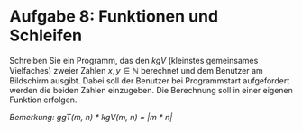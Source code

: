 # Aufgabe 8: Funktionen und Schleifen

Schreiben Sie ein Programm, das den *kgV* (kleinstes gemeinsames Vielfaches) zweier Zahlen
$x, y \in \mathbb{N}$ berechnet und dem Benutzer am Bildschirm ausgibt. Dabei soll der 
Benutzer bei Programmstart aufgefordert werden die beiden Zahlen einzugeben. Die Berechnung
soll in einer eigenen Funktion erfolgen.

*Bemerkung: ggT(m, n) \* kgV(m, n) = |m \* n|*
